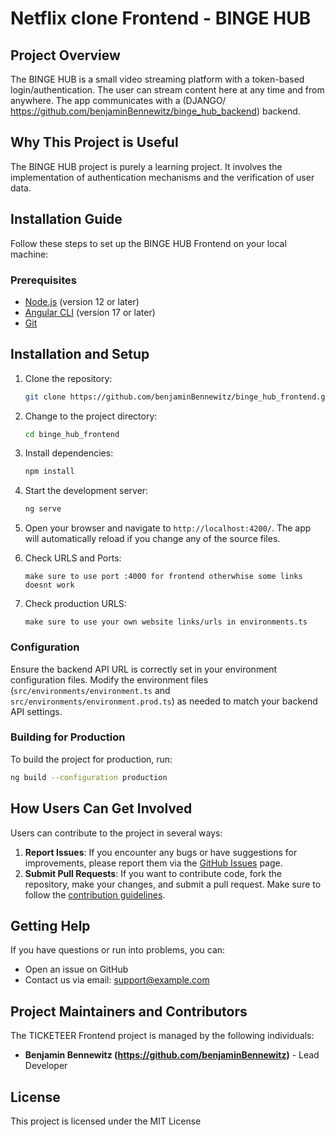 # Netflix clone Frontend - BINGE HUB

## Project Overview
The BINGE HUB is a small video streaming platform with a token-based login/authentication. The user can stream content here at any time and from anywhere. The app communicates with a (DJANGO/ https://github.com/benjaminBennewitz/binge_hub_backend) backend.

## Why This Project is Useful
The BINGE HUB project is purely a learning project. It involves the implementation of authentication mechanisms and the verification of user data.

## Installation Guide
Follow these steps to set up the BINGE HUB Frontend on your local machine:

### Prerequisites
- [Node.js](https://nodejs.org/) (version 12 or later)
- [Angular CLI](https://angular.io/cli) (version 17 or later)
- [Git](https://git-scm.com/)

## Installation and Setup

1. Clone the repository:
    ```bash
    git clone https://github.com/benjaminBennewitz/binge_hub_frontend.git
    ```
2. Change to the project directory:
    ```bash
    cd binge_hub_frontend
    ```
3. Install dependencies:
    ```bash
    npm install
    ```
4. Start the development server:
    ```bash
    ng serve
    ```
5. Open your browser and navigate to `http://localhost:4200/`. The app will automatically reload if you change any of the source files.

6. Check URLS and Ports:
    ```right port/url
    make sure to use port :4000 for frontend otherwhise some links doesnt work
    ```
7. Check production URLS:
    ```correct environments
    make sure to use your own website links/urls in environments.ts
    ```

### Configuration
Ensure the backend API URL is correctly set in your environment configuration files. Modify the environment files (`src/environments/environment.ts` and `src/environments/environment.prod.ts`) as needed to match your backend API settings.

### Building for Production
To build the project for production, run:
```bash
ng build --configuration production
```

## How Users Can Get Involved
Users can contribute to the project in several ways:
1. **Report Issues**: If you encounter any bugs or have suggestions for improvements, please report them via the [GitHub Issues](https://github.com/benjaminBennewitz/binge_hub_frontend/issues) page.
2. **Submit Pull Requests**: If you want to contribute code, fork the repository, make your changes, and submit a pull request. Make sure to follow the [contribution guidelines](CONTRIBUTING.md).

## Getting Help
If you have questions or run into problems, you can:
- Open an issue on GitHub
- Contact us via email: support@example.com

## Project Maintainers and Contributors
The TICKETEER Frontend project is managed by the following individuals:
- **Benjamin Bennewitz (https://github.com/benjaminBennewitz)** - Lead Developer


## License

This project is licensed under the MIT License